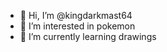 - 👋 Hi, I’m @kingdarkmast64
- 👀 I’m interested in pokemon
- 🌱 I’m currently learning drawings

<!---
kingdarkmast64/kingdarkmast64 is a ✨ special ✨ repository because its `README.md` (this file) appears on your GitHub profile.
You can click the Preview link to take a look at your changes.
--->
